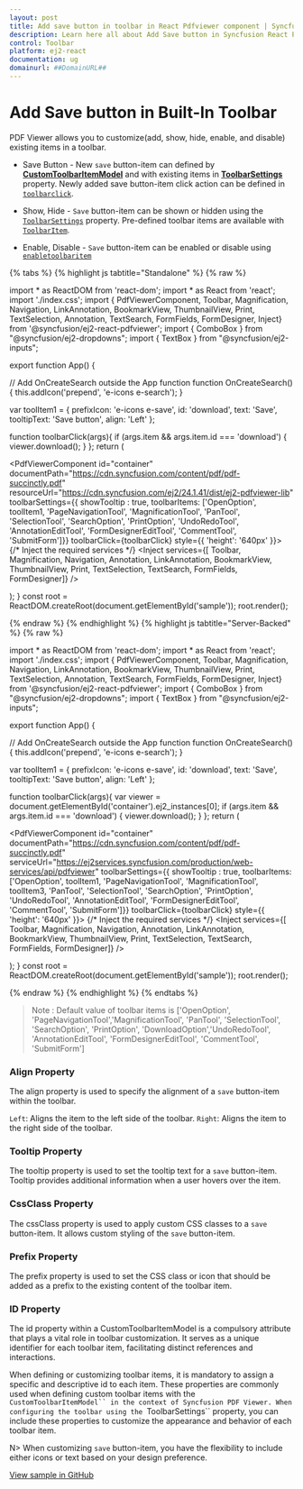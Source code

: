 ```yaml
---
layout: post
title: Add save button in toolbar in React Pdfviewer component | Syncfusion
description: Learn here all about Add Save button in Syncfusion React Pdfviewer component of Syncfusion Essential JS 2 and more.
control: Toolbar
platform: ej2-react
documentation: ug
domainurl: ##DomainURL##
---
```


# Add Save button in Built-In Toolbar

PDF Viewer allows you to customize(add, show, hide, enable, and disable) existing items in a toolbar.

* Save Button - New `save` button-item can defined by [**CustomToolbarItemModel**](https://ej2.syncfusion.com/react/documentation/api/pdfviewer/customToolbarItemModel/) and with existing items in [**ToolbarSettings**](https://ej2.syncfusion.com/react/documentation/api/pdfviewer/toolbarSettings/) property. Newly added save button-item click action can be defined in [`toolbarclick`](https://ej2.syncfusion.com/react/documentation/api/toolbar/clickEventArgs/).

* Show, Hide - `Save` button-item can be shown or hidden using the [`ToolbarSettings`](https://ej2.syncfusion.com/react/documentation/api/pdfviewer/toolbarSettings/) property. Pre-defined toolbar items are available with [`ToolbarItem`](https://ej2.syncfusion.com/react/documentation/api/pdfviewer/toolbarItem/).

* Enable, Disable -  `Save` button-item can be enabled or disable using [`enabletoolbaritem`](https://ej2.syncfusion.com/react/documentation/api/pdfviewer/toolbar/#enabletoolbaritem)

{% tabs %}
{% highlight js tabtitle="Standalone" %}
{% raw %} 

import * as ReactDOM from 'react-dom';
import * as React from 'react';
import './index.css';
import  { PdfViewerComponent, Toolbar, Magnification, Navigation, LinkAnnotation, BookmarkView,
         ThumbnailView, Print, TextSelection, Annotation, TextSearch, FormFields, FormDesigner, Inject} from '@syncfusion/ej2-react-pdfviewer';
import { ComboBox } from "@syncfusion/ej2-dropdowns";
import { TextBox } from "@syncfusion/ej2-inputs";           

export function App() {

// Add OnCreateSearch outside the App function
function OnCreateSearch() {
  this.addIcon('prepend', 'e-icons e-search');
}

  var toolItem1 = {
    prefixIcon: 'e-icons e-save',
    id: 'download',
    text: 'Save',
    tooltipText: 'Save button',
    align: 'Left'
};

  function toolbarClick(args){
    if (args.item && args.item.id === 'download') {
        viewer.download();
    }
  };
return (<div>
    <div className='control-section'>
        <PdfViewerComponent 
            id="container" 
            documentPath="https://cdn.syncfusion.com/content/pdf/pdf-succinctly.pdf"
            resourceUrl="https://cdn.syncfusion.com/ej2/24.1.41/dist/ej2-pdfviewer-lib"
            toolbarSettings={{ showTooltip : true, toolbarItems: ['OpenOption', toolItem1, 'PageNavigationTool', 'MagnificationTool', 'PanTool', 'SelectionTool', 'SearchOption', 'PrintOption', 'UndoRedoTool', 'AnnotationEditTool', 'FormDesignerEditTool', 'CommentTool', 'SubmitForm']}}
            toolbarClick={toolbarClick}
            style={{ 'height': '640px' }}>
               {/* Inject the required services */}
               <Inject services={[ Toolbar, Magnification, Navigation, Annotation, LinkAnnotation, BookmarkView, ThumbnailView,
                                   Print, TextSelection, TextSearch, FormFields, FormDesigner]} />
        </PdfViewerComponent>
    </div>
</div>);
}
const root = ReactDOM.createRoot(document.getElementById('sample'));
root.render(<App />);

{% endraw %}
{% endhighlight %}
{% highlight js tabtitle="Server-Backed" %}
{% raw %} 

import * as ReactDOM from 'react-dom';
import * as React from 'react';
import './index.css';
import  { PdfViewerComponent, Toolbar, Magnification, Navigation, LinkAnnotation, BookmarkView,
         ThumbnailView, Print, TextSelection, Annotation, TextSearch, FormFields, FormDesigner, Inject} from '@syncfusion/ej2-react-pdfviewer';
import { ComboBox } from "@syncfusion/ej2-dropdowns";
import { TextBox } from "@syncfusion/ej2-inputs";           

export function App() {

// Add OnCreateSearch outside the App function
function OnCreateSearch() {
  this.addIcon('prepend', 'e-icons e-search');
}

  var toolItem1 = {
    prefixIcon: 'e-icons e-save',
    id: 'download',
    text: 'Save',
    tooltipText: 'Save button',
    align: 'Left'
};

  function toolbarClick(args){
    var viewer = document.getElementById('container').ej2_instances[0];
    if (args.item && args.item.id === 'download') {
        viewer.download();
    }
  };
return (<div>
    <div className='control-section'>
        <PdfViewerComponent 
            id="container" 
            documentPath="https://cdn.syncfusion.com/content/pdf/pdf-succinctly.pdf"
            serviceUrl="https://ej2services.syncfusion.com/production/web-services/api/pdfviewer"
            toolbarSettings={{ showTooltip : true, toolbarItems: ['OpenOption', toolItem1,  'PageNavigationTool', 'MagnificationTool', toolItem3, 'PanTool', 'SelectionTool', 'SearchOption', 'PrintOption', 'UndoRedoTool', 'AnnotationEditTool', 'FormDesignerEditTool', 'CommentTool', 'SubmitForm']}}
            toolbarClick={toolbarClick}
            style={{ 'height': '640px' }}>
               {/* Inject the required services */}
               <Inject services={[ Toolbar, Magnification, Navigation, Annotation, LinkAnnotation, BookmarkView, ThumbnailView,
                                   Print, TextSelection, TextSearch, FormFields, FormDesigner]} />
        </PdfViewerComponent>
    </div>
</div>);
}
const root = ReactDOM.createRoot(document.getElementById('sample'));
root.render(<App />);

{% endraw %}
{% endhighlight %}
{% endtabs %}

>Note : Default value of toolbar items is ['OpenOption', 'PageNavigationTool','MagnificationTool', 'PanTool', 'SelectionTool', 'SearchOption', 'PrintOption', 'DownloadOption','UndoRedoTool', 'AnnotationEditTool', 'FormDesignerEditTool', 'CommentTool', 'SubmitForm']

### Align Property

The align property is used to specify the alignment of a `save` button-item within the toolbar.

`Left`: Aligns the item to the left side of the toolbar.
`Right`: Aligns the item to the right side of the toolbar.

### Tooltip Property

The tooltip property is used to set the tooltip text for a `save` button-item. Tooltip provides additional information when a user hovers over the item.

### CssClass Property

The cssClass property is used to apply custom CSS classes to a `save` button-item. It allows custom styling of the `save` button-item.

### Prefix Property

The prefix property is used to set the CSS class or icon that should be added as a prefix to the existing content of the toolbar item.

### ID Property

The id property within a CustomToolbarItemModel is a compulsory attribute that plays a vital role in toolbar customization. It serves as a unique identifier for each toolbar item, facilitating distinct references and interactions.

When defining or customizing toolbar items, it is mandatory to assign a specific and descriptive id to each item. 
These properties are commonly used when defining custom toolbar items with the `CustomToolbarItemModel`` in the context of Syncfusion PDF Viewer. When configuring the toolbar using the `ToolbarSettings`` property, you can include these properties to customize the appearance and behavior of each toolbar item.

N> When customizing `save` button-item, you have the flexibility to include either icons or text based on your design preference.

[View sample in GitHub](https://github.com/SyncfusionExamples/react-pdf-viewer-examples/tree/master/How%20to)
